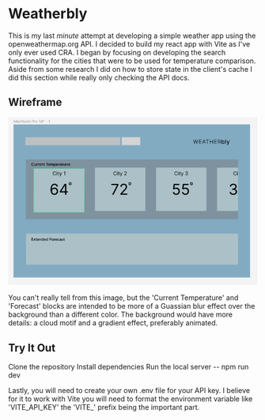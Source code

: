 
# Weatherbly

This is my last *minute* attempt at developing a simple weather app using the openweathermap.org API.
I decided to build my react app with Vite as I've only ever used CRA. I began by focusing on developing the search functionality for the cities that were to be used for temperature comparison. Aside from some research I did on how to store state in the client's cache I did this section while really only checking the API docs. 

## Wireframe ##

![](src/assets/Screen%20Shot%202023-04-04%20at%2012.58.30%20PM.png)

You can't really tell from this image, but the 'Current Temperature' and 'Forecast' blocks are intended to be more of a Guassian blur effect over the background than a different color. The background would have more details: a cloud motif and a gradient effect, preferably animated.

## Try It Out ##

Clone the repository
Install dependencies
Run the local server -- npm run dev

Lastly, you will need to create your own .env file for your API key. I believe for it to work with Vite you will need to format the environment variable like 'VITE_API_KEY' the 'VITE_' prefix being the important part.